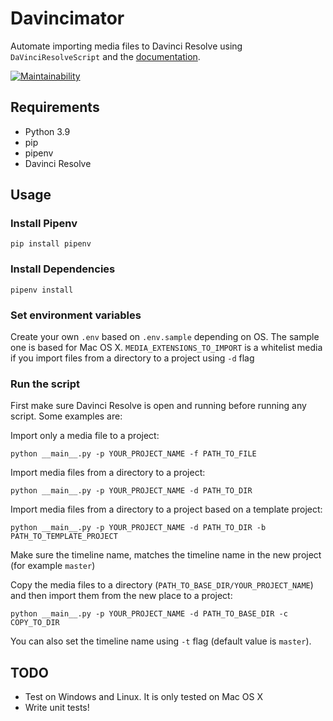 # Davincimator
Automate importing media files to Davinci Resolve using `DaVinciResolveScript` and the [documentation](https://resolvedevdoc.readthedocs.io/en/latest/index.html).

[![Maintainability](https://api.codeclimate.com/v1/badges/d006387c059d13beb9ac/maintainability)](https://codeclimate.com/github/iranianpep/davincimator/maintainability)

## Requirements

- Python 3.9
- pip
- pipenv
- Davinci Resolve

## Usage

### Install Pipenv
```
pip install pipenv
```

### Install Dependencies
```
pipenv install
```

### Set environment variables
Create your own `.env` based on `.env.sample` depending on OS. The sample one is based for Mac OS X.
`MEDIA_EXTENSIONS_TO_IMPORT` is a whitelist media if you import files from a directory to a project using `-d` flag

### Run the script
First make sure Davinci Resolve is open and running before running any script. Some examples are:

Import only a media file to a project:
```
python __main__.py -p YOUR_PROJECT_NAME -f PATH_TO_FILE
```

Import media files from a directory to a project:
```
python __main__.py -p YOUR_PROJECT_NAME -d PATH_TO_DIR
```

Import media files from a directory to a project based on a template project:
```
python __main__.py -p YOUR_PROJECT_NAME -d PATH_TO_DIR -b PATH_TO_TEMPLATE_PROJECT
```

Make sure the timeline name, matches the timeline name in the new project (for example `master`)

Copy the media files to a directory (`PATH_TO_BASE_DIR/YOUR_PROJECT_NAME`) and then import them from the new place to a project:
```
python __main__.py -p YOUR_PROJECT_NAME -d PATH_TO_BASE_DIR -c COPY_TO_DIR
```

You can also set the timeline name using `-t` flag (default value is `master`).

## TODO
- Test on Windows and Linux. It is only tested on Mac OS X
- Write unit tests!